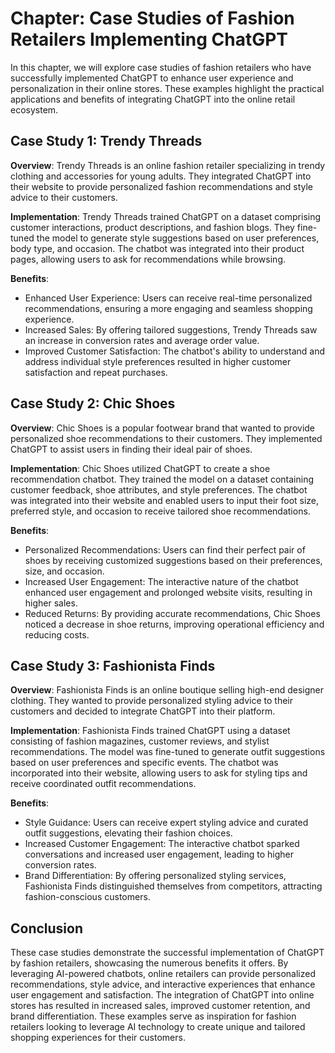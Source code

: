 Chapter: Case Studies of Fashion Retailers Implementing ChatGPT
===============================================================

In this chapter, we will explore case studies of fashion retailers who have successfully implemented ChatGPT to enhance user experience and personalization in their online stores. These examples highlight the practical applications and benefits of integrating ChatGPT into the online retail ecosystem.

Case Study 1: Trendy Threads
----------------------------

**Overview**: Trendy Threads is an online fashion retailer specializing in trendy clothing and accessories for young adults. They integrated ChatGPT into their website to provide personalized fashion recommendations and style advice to their customers.

**Implementation**: Trendy Threads trained ChatGPT on a dataset comprising customer interactions, product descriptions, and fashion blogs. They fine-tuned the model to generate style suggestions based on user preferences, body type, and occasion. The chatbot was integrated into their product pages, allowing users to ask for recommendations while browsing.

**Benefits**:

* Enhanced User Experience: Users can receive real-time personalized recommendations, ensuring a more engaging and seamless shopping experience.
* Increased Sales: By offering tailored suggestions, Trendy Threads saw an increase in conversion rates and average order value.
* Improved Customer Satisfaction: The chatbot's ability to understand and address individual style preferences resulted in higher customer satisfaction and repeat purchases.

Case Study 2: Chic Shoes
------------------------

**Overview**: Chic Shoes is a popular footwear brand that wanted to provide personalized shoe recommendations to their customers. They implemented ChatGPT to assist users in finding their ideal pair of shoes.

**Implementation**: Chic Shoes utilized ChatGPT to create a shoe recommendation chatbot. They trained the model on a dataset containing customer feedback, shoe attributes, and style preferences. The chatbot was integrated into their website and enabled users to input their foot size, preferred style, and occasion to receive tailored shoe recommendations.

**Benefits**:

* Personalized Recommendations: Users can find their perfect pair of shoes by receiving customized suggestions based on their preferences, size, and occasion.
* Increased User Engagement: The interactive nature of the chatbot enhanced user engagement and prolonged website visits, resulting in higher sales.
* Reduced Returns: By providing accurate recommendations, Chic Shoes noticed a decrease in shoe returns, improving operational efficiency and reducing costs.

Case Study 3: Fashionista Finds
-------------------------------

**Overview**: Fashionista Finds is an online boutique selling high-end designer clothing. They wanted to provide personalized styling advice to their customers and decided to integrate ChatGPT into their platform.

**Implementation**: Fashionista Finds trained ChatGPT using a dataset consisting of fashion magazines, customer reviews, and stylist recommendations. The model was fine-tuned to generate outfit suggestions based on user preferences and specific events. The chatbot was incorporated into their website, allowing users to ask for styling tips and receive coordinated outfit recommendations.

**Benefits**:

* Style Guidance: Users can receive expert styling advice and curated outfit suggestions, elevating their fashion choices.
* Increased Customer Engagement: The interactive chatbot sparked conversations and increased user engagement, leading to higher conversion rates.
* Brand Differentiation: By offering personalized styling services, Fashionista Finds distinguished themselves from competitors, attracting fashion-conscious customers.

Conclusion
----------

These case studies demonstrate the successful implementation of ChatGPT by fashion retailers, showcasing the numerous benefits it offers. By leveraging AI-powered chatbots, online retailers can provide personalized recommendations, style advice, and interactive experiences that enhance user engagement and satisfaction. The integration of ChatGPT into online stores has resulted in increased sales, improved customer retention, and brand differentiation. These examples serve as inspiration for fashion retailers looking to leverage AI technology to create unique and tailored shopping experiences for their customers.
